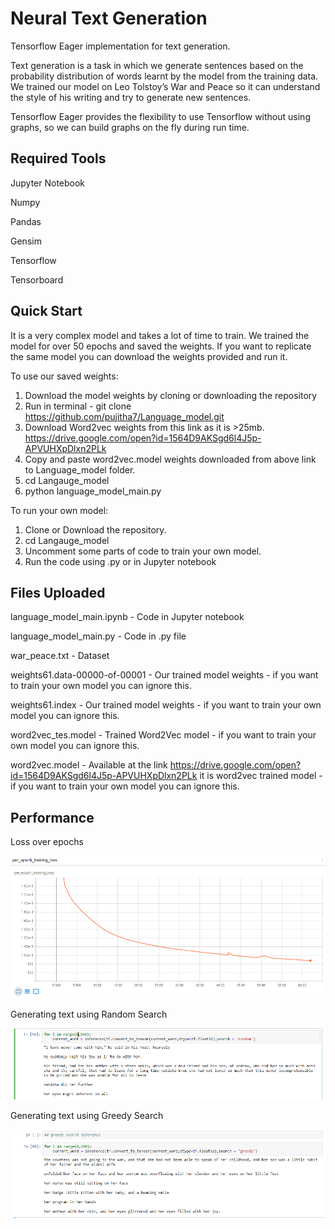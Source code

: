 # Neural Text Generation
Tensorflow Eager implementation for text generation.

Text generation is a task in which we generate sentences based on the probability distribution of words learnt by the model from the training data. We trained our model on Leo Tolstoy’s War and Peace so it can understand the style of his writing and try to generate new sentences.

Tensorflow Eager provides the flexibility to use Tensorflow without using graphs, so we can build graphs on the fly during run time. 

## Required Tools

Jupyter Notebook

Numpy

Pandas

Gensim

Tensorflow

Tensorboard

## Quick Start

It is a very complex model and takes a lot of time to train. We trained the model for over 50 epochs and saved the weights. If you want to replicate the same model you can download the weights provided and run it.

To use our saved weights:

1. Download the model weights by cloning or downloading the repository
2. Run in terminal - git clone https://github.com/pujitha7/Language_model.git
2. Download Word2vec weights from this link as it is >25mb. https://drive.google.com/open?id=1564D9AKSgd6l4J5p-APVUHXpDlxn2PLk
3. Copy and paste word2vec.model weights downloaded from above link to Language_model folder.
4. cd Langauge_model
5. python language_model_main.py

To run your own model:

1. Clone or Download the repository.
2. cd Langauge_model
3. Uncomment some parts of code to train your own model.
4. Run the code using .py or in Jupyter notebook

## Files Uploaded

language_model_main.ipynb - Code in Jupyter notebook

language_model_main.py - Code in .py file

war_peace.txt - Dataset

weights61.data-00000-of-00001 - Our trained model weights - if you want to train your own model you can ignore this.

weights61.index - Our trained model weights - if you want to train your own model you can ignore this.

word2vec_tes.model - Trained Word2Vec model - if you want to train your own model you can ignore this.

word2vec.model - Available at the link https://drive.google.com/open?id=1564D9AKSgd6l4J5p-APVUHXpDlxn2PLk it is word2vec trained model - if you want to train your own model you can ignore this.


## Performance

Loss over epochs

![](Images/Loss.png)

Generating text using Random Search

![](Images/predicted_text.png)

Generating text using Greedy Search

![](Images/predicted_text2.png)



